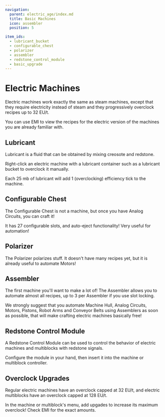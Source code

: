 ```yaml
---
navigation:
  parent: electric_age/index.md
  title: Basic Machines
  icon: assembler
  position: 5

item_ids:
  - lubricant_bucket
  - configurable_chest
  - polarizer
  - assembler
  - redstone_control_module
  - basic_upgrade
---
```


# Electric Machines

Electric machines work exactly the same as steam machines, except that they require electricity instead of steam and they progressively overclock recipes up to 32 EU/t.

You can use EMI to view the recipes for the electric version of the machines you are already familiar with.

## Lubricant

<ItemGrid>
  <ItemIcon id="lubricant_bucket" />
</ItemGrid>

Lubricant is a fluid that can be obtained by mixing creosote and redstone.

Right-click an electric machine with a lubricant container such as a lubricant bucket to overclock it manually.

Each 25 mb of lubricant will add 1 (overclocking) efficiency tick to the machine.

## Configurable Chest

<Recipe id="modern_industrialization:electric_age/machine/configurable_chest_asbl"/>

The Configurable Chest is not a machine, but once you have Analog Circuits, you can craft it!

It has 27 configurable slots, and auto-eject functionality! Very useful for automation!

## Polarizer

<Recipe id="modern_industrialization:electric_age/machine/polarizer_asbl"/>

The Polarizer polarizes stuff. It doesn't have many recipes yet, but it is already useful to automate Motors!

## Assembler

<Recipe id="modern_industrialization:electric_age/machine/assembler_asbl"/>

The first machine you'll want to make a lot of! The Assembler allows you to automate almost all recipes, up to 3 per Assembler if you use slot locking.

We strongly suggest that you automate Machine Hull, Analog Circuits, Motors, Pistons, Robot Arms and Conveyor Belts using Assemblers as soon as possible, that will make crafting electric machines basically free!

## Redstone Control Module

<ItemGrid>
  <ItemIcon id="redstone_control_module" />
</ItemGrid>

A Redstone Control Module can be used to control the behavior of electric machines and multiblocks with redstone signals.

Configure the module in your hand, then insert it into the machine or multiblock controller.

## Overclock Upgrades

<ItemGrid>
  <ItemIcon id="basic_upgrade" />
</ItemGrid>

Regular electric machines have an overclock capped at 32 EU/t, and electric multiblocks have an overclock capped at 128 EU/t.

In the machine or multiblock's menu, add upgades to increase its maximum overclock! Check EMI for the exact amounts.
